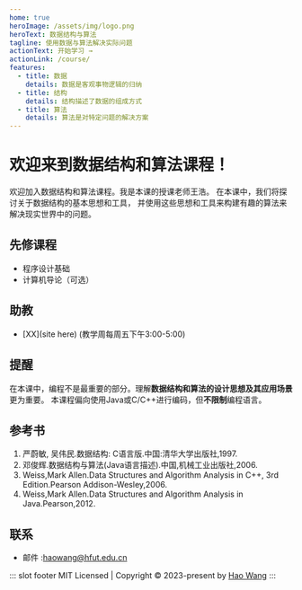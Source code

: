 ```yaml
---
home: true
heroImage: /assets/img/logo.png
heroText: 数据结构与算法
tagline: 使用数据与算法解决实际问题
actionText: 开始学习 →
actionLink: /course/
features:
  - title: 数据
    details: 数据是客观事物逻辑的归纳
  - title: 结构
    details: 结构描述了数据的组成方式
  - title: 算法
    details: 算法是对特定问题的解决方案
---
```


# 欢迎来到数据结构和算法课程！

欢迎加入数据结构和算法课程。我是本课的授课老师王浩。
在本课中，我们将探讨关于数据结构的基本思想和工具，
并使用这些思想和工具来构建有趣的算法来解决现实世界中的问题。

## 先修课程

- 程序设计基础
- 计算机导论（可选）

## 助教

- [XX](site here) (教学周每周五下午3:00-5:00)

## 提醒

在本课中，编程不是最重要的部分。理解**数据结构和算法的设计思想及其应用场景**更为重要。
本课程偏向使用Java或C/C++进行编码，但**不限制**编程语言。

## 参考书

1. 严蔚敏, 吴伟民.数据结构: C语言版.中国:清华大学出版社,1997.
2. 邓俊辉.数据结构与算法(Java语言描述).中国,机械工业出版社,2006.
3. Weiss,Mark Allen.Data Structures and Algorithm Analysis in C++, 3rd Edition.Pearson Addison-Wesley,2006.
4. Weiss,Mark Allen.Data Structures and Algorithm Analysis in Java.Pearson,2012.

## 联系

- 邮件 :[haowang@hfut.edu.cn](mailto:haowang@hfut.edu.cn)

::: slot footer
MIT Licensed | Copyright © 2023-present by [Hao Wang](https://www.wayenhfut.com)
:::
